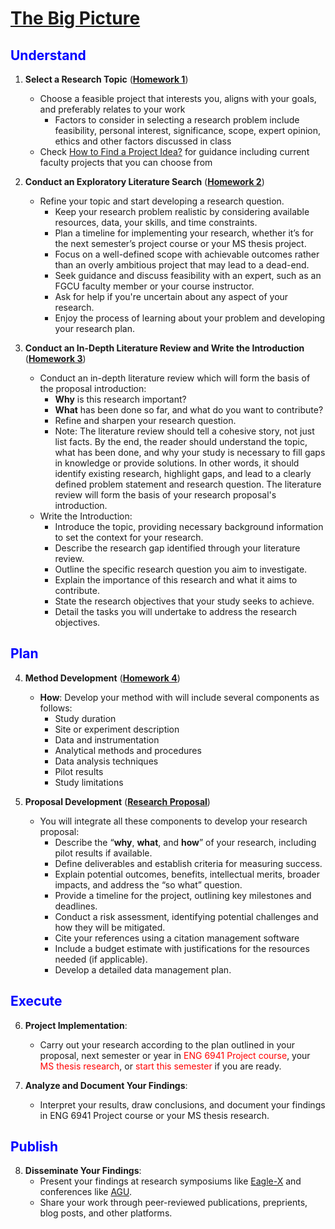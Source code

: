 # [The Big Picture](https://aselshall.github.io/rm/hw/big-picture)

<h2 style="color:blue">Understand</h2>

1. **Select a Research Topic** (<span style="color:red">**[Homework 1](https://github.com/aselshall/rm/blob/main/hw/hw1.md)**</span>)
   - Choose a feasible project that interests you, aligns with your goals, and preferably relates to your work
      - Factors to consider in selecting a research problem include feasibility, personal interest, significance, scope, expert opinion, ethics and other factors discussed in class
   - Check [How to Find a Project Idea?](https://aselshall.github.io/rm/hw/topics) for guidance including current faculty projects that you can choose from

2. **Conduct an Exploratory Literature Search** (<span style="color:red">**[Homework 2](https://github.com/aselshall/rm/blob/main/hw/hw2.md)**</span>)
   - Refine your topic and start developing a research question.
      - Keep your research problem realistic by considering available resources, data, your skills, and time constraints.
      - Plan a timeline for implementing your research, whether it’s for the next semester’s project course or your MS thesis project.
      - Focus on a well-defined scope with achievable outcomes rather than an overly ambitious project that may lead to a dead-end.
      - Seek guidance and discuss feasibility with an expert, such as an FGCU faculty member or your course instructor.
      - Ask for help if you're uncertain about any aspect of your research.
      - Enjoy the process of learning about your problem and developing your research plan.

3. **Conduct an In-Depth Literature Review and Write the Introduction** (<span style="color:red">**[Homework 3](https://github.com/aselshall/rm/blob/main/hw/hw3.md)**</span>)
   - Conduct an in-depth literature review which will form the basis of the proposal introduction:
     - **Why** is this research important?
     - **What** has been done so far, and what do you want to contribute?
     - Refine and sharpen your research question.
     - Note: The literature review should tell a cohesive story, not just list facts. By the end, the reader should understand the topic, what has been done, and why your study is necessary to fill gaps in knowledge or provide solutions. In other words, it should identify existing research, highlight gaps, and lead to a clearly defined problem statement and research question. The literature review will form the basis of your research proposal's introduction.
   - Write the Introduction:
      - Introduce the topic, providing necessary background information to set the context for your research.
      - Describe the research gap identified through your literature review.
      - Outline the specific research question you aim to investigate.
      - Explain the importance of this research and what it aims to contribute.
      - State the research objectives that your study seeks to achieve.
      - Detail the tasks you will undertake to address the research objectives.

<h2 style="color:blue">Plan</h2>

4. **Method Development** (<span style="color:red">**[Homework 4](https://github.com/aselshall/rm/blob/main/hw/hw4.md)**</span>)
   - **How**: Develop your method with will include several components as follows:
      - Study duration
      - Site or experiment description
      - Data and instrumentation
      - Analytical methods and procedures
      - Data analysis techniques
      - Pilot results
      - Study limitations 

6. **Proposal Development** (<span style="color:red">**[Research Proposal](https://github.com/aselshall/rm/blob/main/hw/proposal.md)**</span>)
   - You will integrate all these components to develop your research proposal:
      - Describe the “**why**, **what**, and **how**” of your research, including pilot results if available.
      - Define deliverables and establish criteria for measuring success.
      - Explain potential outcomes, benefits, intellectual merits, broader impacts, and address the “so what” question.
      - Provide a timeline for the project, outlining key milestones and deadlines.
      - Conduct a risk assessment, identifying potential challenges and how they will be mitigated.
      - Cite your references using a citation management software 
      - Include a budget estimate with justifications for the resources needed (if applicable).
      - Develop a detailed data management plan.

<h2 style="color:blue">Execute</h2>

6. **Project Implementation**:
   - Carry out your research according to the plan outlined in your proposal, next semester or year in <span style="color:red">ENG 6941 Project course</span>, your <span style="color:red">MS thesis research</span>, or  <span style="color:red">start this semester</span> if you are ready.

7. **Analyze and Document Your Findings**:
   - Interpret your results, draw conclusions, and document your findings in ENG 6941 Project course or your MS thesis research.

<h2 style="color:blue">Publish</h2>

8. **Disseminate Your Findings**:
   - Present your findings at research symposiums like [Eagle-X](https://www.fgcu.edu/eaglex/) and conferences like [AGU](https://www.agu.org/annual-meeting).
   - Share your work through peer-reviewed publications, preprients, blog posts, and other platforms.
